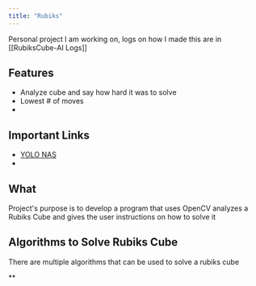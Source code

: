 ```yaml
---
title: "Rubiks"
---
```

Personal project I am working on, logs on how I made this are in [[RubiksCube-AI Logs]]

## Features

- Analyze cube and say how hard it was to solve
- Lowest # of moves
- 
## Important Links
- [YOLO NAS](https://learnopencv.com/category/object-detection/)
- 

## What

Project's purpose is to develop a program that uses OpenCV analyzes a Rubiks Cube and gives the user instructions on how to solve it

## Algorithms to Solve Rubiks Cube

There are multiple algorithms that can be used to solve a rubiks cube

**